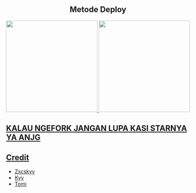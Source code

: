 
<h2 align="center">
   Metode Deploy
</h2>

<p align="center">
<a href="https://dashboard.heroku.com/new?template=https://github.com/muhammadrizky16/KyyStreamUserbot"><img src="https://img.shields.io/badge/Deploy%20To%20Heroku-blueviolet?style=for-the-badge&logo=heroku" width="250""/</a>  
<a href="https://telegram.dog/XTZ_HerokuBot?start=bXVoYW1tYWRyaXpreTE2L0t5eVN0cmVhbVVzZXJib3QgbWFpbg"><img src="https://img.shields.io/badge/Deploy%20Via%20Telegram-blue?style=for-the-badge&logo=telegram" width="250""/</a>  </p>

## KALAU NGEFORK JANGAN LUPA KASI STARNYA YA ANJG 
 

## Credit
- [Zxcskyy](https://t.me/zxcskyy)
- [Kyy](https://t.me/IDnyaKosong)
- [Tomi](https://t.me/Tomi_sn)
